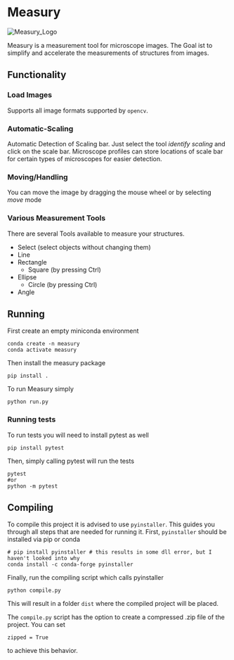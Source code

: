 # Measury

![Measury_Logo](img/logo/tape_measure_128.ico)

Measury is a measurement tool for microscope images. The Goal ist to simplify and accelerate the measurements of structures from images.

## Functionality

<!-- Add image of program -->

### Load Images
Supports all image formats supported by ```opencv```.

### Automatic-Scaling
Automatic Detection of Scaling bar. Just select the tool *identify scaling* and click on the scale bar. 
Microscope profiles can store locations of scale bar for certain types of microscopes for easier detection.

### Moving/Handling
You can move the image by dragging the mouse wheel or by selecting *move* mode

### Various Measurement Tools
There are several Tools available to measure your structures.

- Select (select objects without changing them)
- Line
- Rectangle
    - Square (by pressing Ctrl)
- Ellipse
    - Circle (by pressing Ctrl)
- Angle

## Running

First create an empty miniconda environment

    conda create -n measury
    conda activate measury

Then install the measury package

    pip install .

To run Measury simply 

    python run.py

### Running tests

To run tests you will need to install pytest as well

    pip install pytest

Then, simply calling pytest will run the tests

    pytest     
    #or
    python -m pytest


## Compiling

To compile this project it is advised to use ```pyinstaller```. 
This guides you through all steps that are needed for running it.
First, ```pyinstaller``` should be installed via pip or conda

    # pip install pyinstaller # this results in some dll error, but I haven't looked into why
    conda install -c conda-forge pyinstaller

Finally, run the compiling script which calls pyinstaller

    python compile.py

This will result in a folder ```dist``` where the compiled project will be placed.

The ```compile.py``` script has the option to create a compressed .zip file of the project. You can set 

    zipped = True

to achieve this behavior.

